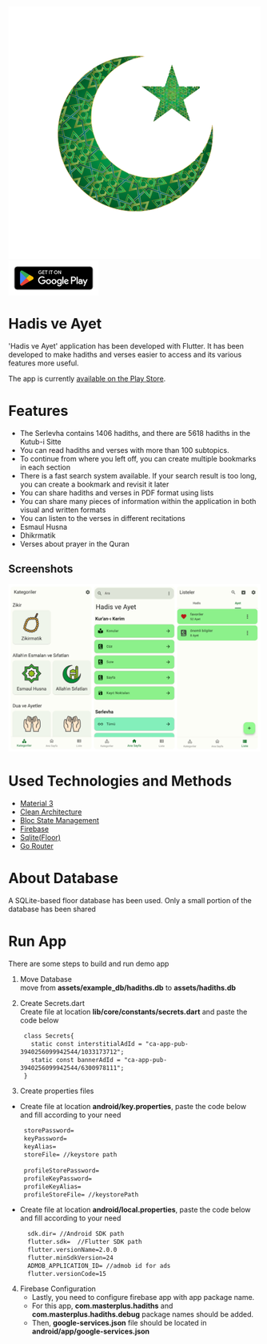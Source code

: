 
<img alt="Hadis ve Ayet" src="https://github.com/Ramazan713/Assets/blob/4b33e20a0a80bf3458edfb1f0e583789575efa50/images/app/hadiths/app_image_512.png">

<a href="https://play.google.com/store/apps/details?id=com.masterplus.hadiths" target="_blank">
  <img src="https://github.com/Ramazan713/Assets/blob/4b33e20a0a80bf3458edfb1f0e583789575efa50/images/shared/GetItOn.png" height="70" border="0" align="center"/>
</a>

Hadis ve Ayet
==================

'Hadis ve Ayet' application has been developed with Flutter. It has been developed to make hadiths and verses easier to access and its various features more useful.

The app is currently [available on the Play Store](https://play.google.com/store/apps/details?id=com.masterplus.hadiths).

# Features
- The Serlevha contains 1406 hadiths, and there are 5618 hadiths in the Kutub-i Sitte
- You can read hadiths and verses with more than 100 subtopics.
- To continue from where you left off, you can create multiple bookmarks in each section
- There is a fast search system available. If your search result is too long, you can create a bookmark and revisit it later
- You can share hadiths and verses in PDF format using lists
- You can share many pieces of information within the application in both visual and written formats
- You can listen to the verses in different recitations
- Esmaul Husna
- Dhikrmatik
- Verses about prayer in the Quran

## Screenshots
<img alt="Screenshots" src="https://github.com/Ramazan713/Assets/blob/4b33e20a0a80bf3458edfb1f0e583789575efa50/images/app/hadiths/v2.0.0/screenshotsHadiths.png" target="_blank">

# Used Technologies and Methods
- [Material 3](https://m3.material.io/)
- [Clean Architecture](https://blog.cleancoder.com/uncle-bob/2012/08/13/the-clean-architecture.html)
- [Bloc State Management](https://pub.dev/packages/flutter_bloc)
- [Firebase](https://firebase.google.com/)
- [Sqlite(Floor)](https://pub.dev/packages/floor)
- [Go Router](https://pub.dev/packages/go_router)

# About Database
A SQLite-based floor database has been used. Only a small portion of the database has been shared

# Run App
There are some steps to build and run demo app
1. Move Database <br>
   move from **assets/example_db/hadiths.db** to **assets/hadiths.db**

2. Create Secrets.dart <br>
   Create file at location **lib/core/constants/secrets.dart** and paste the code below
   ```
    class Secrets{
      static const interstitialAdId = "ca-app-pub-3940256099942544/1033173712";
      static const bannerAdId = "ca-app-pub-3940256099942544/6300978111";
    }
   ```


3. Create properties files <br>
- Create file at location **android/key.properties**, paste the code below and fill according to your need
   ```
    storePassword=
    keyPassword=
    keyAlias=
    storeFile= //keystore path
    
    profileStorePassword=
    profileKeyPassword=
    profileKeyAlias=
    profileStoreFile= //keystorePath
   ```
- Create file at location **android/local.properties**, paste the code below and fill according to your need
  ```
    sdk.dir= //Android SDK path
    flutter.sdk=  //Flutter SDK path
    flutter.versionName=2.0.0
    flutter.minSdkVersion=24
    ADMOB_APPLICATION_ID= //admob id for ads
    flutter.versionCode=15
  ```


4. Firebase Configuration <br>
    - Lastly, you need to configure firebase app with app package name. <br>
    - For this app, **com.masterplus.hadiths** and **com.masterplus.hadiths.debug** package names should be added. <br>
    - Then, **google-services.json** file should be located in **android/app/google-services.json**
   

